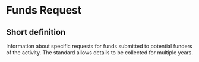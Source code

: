 # Funds Request
## Short definition
Information about specific requests for funds submitted to potential funders of the activity. The standard allows details to be collected for multiple years.
